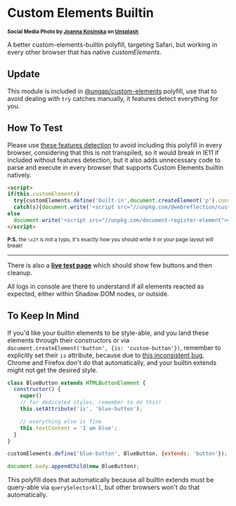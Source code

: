 # Custom Elements Builtin

<sup>**Social Media Photo by [Joanna Kosinska](https://unsplash.com/@joannakosinska) on [Unsplash](https://unsplash.com/)**</sup>


A better custom-elements-builtin polyfill, targeting Safari, but working in every other browser that has native _customElements_.


## Update

This module is included in [@ungap/custom-elements](https://github.com/ungap/custom-elements#readme) polyfill, use that to avoid dealing with `try` catches manually, it features detect everything for you.


## How To Test

Please use [these features detection](https://github.com/ungap/custom-elements-builtin#all-possible-features-detections) to avoid including this polyfill in every browser, considering that this is not transpiled, so it would break in IE11 if included without features detection, but it also adds unnecessary code to parse and execute in every browser that supports Custom Elements builtin natively.

```html
<script>
if(this.customElements)
  try{customElements.define('built-in',document.createElement('p').constructor,{'extends':'p'})}
  catch(s){document.write('<script src="//unpkg.com/@webreflection/custom-elements-builtin"><\x2fscript>')}
else
  document.write('<script src="//unpkg.com/document-register-element"><\x2fscript>');
</script>
```

<sup>**P.S.** the `\x2f` is not a typo, it's exactly how you should write it or your page layout will break!</sup>

- - -

There is also a **[live test page](https://webreflection.github.io/custom-elements-builtin/test/)** which should show few buttons and then cleanup.

All logs in console are there to understand if all elements reacted as expected, either within Shadow DOM nodes, or outside.


## To Keep In Mind

If you'd like your builtin elements to be style-able, and you land these elements through their constructors or via `document.createElement('button', {is: 'custom-button'})`, remember to explicitly set their `is` attribute, because due to [this inconsistent bug](https://github.com/whatwg/html/issues/5782), Chrome and Firefox don't do that automatically, and your builtin extends might not get the desired style.

```js
class BlueButton extends HTMLButtonElement {
  constructor() {
    super()
    // for dedicated styles, remember to do this!
    this.setAttribute('is', 'blue-button');

    // everything else is fine
    this.textContent = 'I am blue';
  }
}

customElements.define('blue-button', BlueButton, {extends: 'button'});

document.body.appendChild(new BlueButton);
```

This polyfill does that automatically because all builtin extends must be query-able via `querySelectorAll`, but other browsers won't do that automatically.
